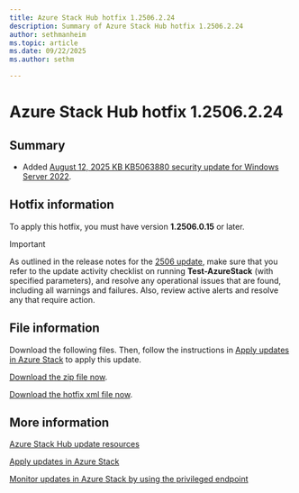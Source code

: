 ```yaml
---
title: Azure Stack Hub hotfix 1.2506.2.24
description: Summary of Azure Stack Hub hotfix 1.2506.2.24
author: sethmanheim
ms.topic: article
ms.date: 09/22/2025
ms.author: sethm

---
```


# Azure Stack Hub hotfix 1.2506.2.24

## Summary

- Added [August 12, 2025 KB KB5063880 security update for Windows Server 2022](https://support.microsoft.com/topic/august-12-2025-kb5063880-os-build-20348-4052-471ee125-e622-486c-ab3e-5847c8ca4e57).

<!-- ## Fixes rolled up from previous hotfix releases -->

## Hotfix information

To apply this hotfix, you must have version **1.2506.0.15** or later.

> [!IMPORTANT]
> As outlined in the release notes for the [2506 update](release-notes.md?view=azs-2506&preserve-view=true), make sure that you refer to the update activity checklist on running **Test-AzureStack** (with specified parameters), and resolve any operational issues that are found, including all warnings and failures. Also, review active alerts and resolve any that require action.

## File information

Download the following files. Then, follow the instructions in [Apply updates in Azure Stack](azure-stack-apply-updates.md) to apply this update.

[Download the zip file now](https://azurestackhub.download.prss.microsoft.com/dbazure/download/MAS_ProdHotfix_1.2506.2.24/HotFix/AzS_Update_1.2506.2.24.zip).

[Download the hotfix xml file now](https://azurestackhub.download.prss.microsoft.com/dbazure/download/MAS_ProdHotfix_1.2506.2.24/HotFix/metadata.xml).

## More information

[Azure Stack Hub update resources](azure-stack-updates.md)

[Apply updates in Azure Stack](azure-stack-apply-updates.md)

[Monitor updates in Azure Stack by using the privileged endpoint](azure-stack-monitor-update.md)
